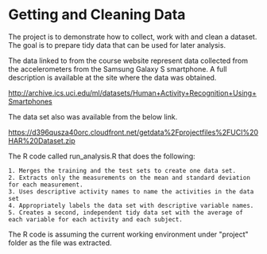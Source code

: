 Getting and Cleaning Data
============

The project is to demonstrate how to collect, work with and clean a dataset. The goal is to prepare tidy data that can be used for later analysis. 

The data linked to from the course website represent data collected from the accelerometers from the Samsung Galaxy S smartphone. A full description is available at the site where the data was obtained.

http://archive.ics.uci.edu/ml/datasets/Human+Activity+Recognition+Using+Smartphones

The data set also was available from the below link.

https://d396qusza40orc.cloudfront.net/getdata%2Fprojectfiles%2FUCI%20HAR%20Dataset.zip

The R code called run_analysis.R that does the following:

    1. Merges the training and the test sets to create one data set.
    2. Extracts only the measurements on the mean and standard deviation for each measurement. 
    3. Uses descriptive activity names to name the activities in the data set
    4. Appropriately labels the data set with descriptive variable names. 
    5. Creates a second, independent tidy data set with the average of each variable for each activity and each subject. 
    
The R code is assuming the current working environment under "project" folder as the file was extracted. 




